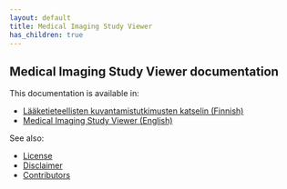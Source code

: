 ```yaml
---
layout: default
title: Medical Imaging Study Viewer
has_children: true
---
```


## Medical Imaging Study Viewer documentation

This documentation is available in:
- [Lääketieteellisten kuvantamistutkimusten katselin (Finnish)](fi/)
- [Medical Imaging Study Viewer (English)](en/)

See also:
- [License](license/)
- [Disclaimer](disclaimer/)
- [Contributors](contributors/)
